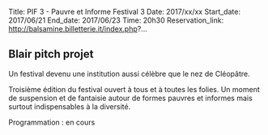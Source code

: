 Title: PIF 3 - Pauvre et Informe Festival 3 
Date: 2017/xx/xx
Start_date: 2017/06/21
End_date: 2017/06/23
Time: 20h30
Reservation_link: http://balsamine.billetterie.it/index.php?...


## Blair pitch projet

Un festival devenu une institution aussi célèbre que le nez de Cléopâtre.

Troisième édition du festival ouvert à tous et à toutes les folies. Un moment de suspension et de fantaisie autour de formes pauvres et informes mais surtout indispensables à la diversité.

Programmation
:   en cours
